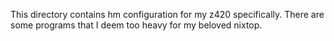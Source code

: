 This directory contains hm configuration for my z420 specifically.
There are some programs that I deem too heavy for my beloved nixtop.
